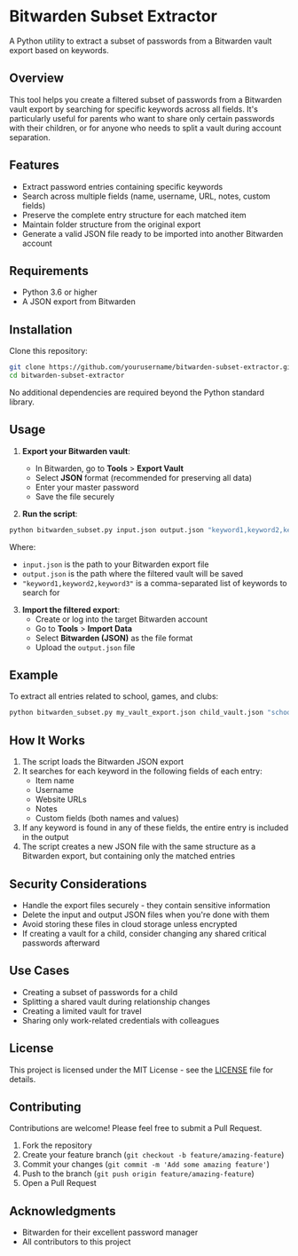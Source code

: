 # Bitwarden Subset Extractor

A Python utility to extract a subset of passwords from a Bitwarden vault export based on keywords.

## Overview

This tool helps you create a filtered subset of passwords from a Bitwarden vault export by searching for specific keywords across all fields. It's particularly useful for parents who want to share only certain passwords with their children, or for anyone who needs to split a vault during account separation.

## Features

- Extract password entries containing specific keywords
- Search across multiple fields (name, username, URL, notes, custom fields)
- Preserve the complete entry structure for each matched item
- Maintain folder structure from the original export
- Generate a valid JSON file ready to be imported into another Bitwarden account

## Requirements

- Python 3.6 or higher
- A JSON export from Bitwarden

## Installation

Clone this repository:

```bash
git clone https://github.com/yourusername/bitwarden-subset-extractor.git
cd bitwarden-subset-extractor
```

No additional dependencies are required beyond the Python standard library.

## Usage

1. **Export your Bitwarden vault**:
   - In Bitwarden, go to **Tools** > **Export Vault**
   - Select **JSON** format (recommended for preserving all data)
   - Enter your master password
   - Save the file securely

2. **Run the script**:

```bash
python bitwarden_subset.py input.json output.json "keyword1,keyword2,keyword3"
```

Where:
- `input.json` is the path to your Bitwarden export file
- `output.json` is the path where the filtered vault will be saved
- `"keyword1,keyword2,keyword3"` is a comma-separated list of keywords to search for

3. **Import the filtered export**:
   - Create or log into the target Bitwarden account
   - Go to **Tools** > **Import Data**
   - Select **Bitwarden (JSON)** as the file format
   - Upload the `output.json` file

## Example

To extract all entries related to school, games, and clubs:

```bash
python bitwarden_subset.py my_vault_export.json child_vault.json "school,game,club"
```

## How It Works

1. The script loads the Bitwarden JSON export
2. It searches for each keyword in the following fields of each entry:
   - Item name
   - Username
   - Website URLs
   - Notes
   - Custom fields (both names and values)
3. If any keyword is found in any of these fields, the entire entry is included in the output
4. The script creates a new JSON file with the same structure as a Bitwarden export, but containing only the matched entries

## Security Considerations

- Handle the export files securely - they contain sensitive information
- Delete the input and output JSON files when you're done with them
- Avoid storing these files in cloud storage unless encrypted
- If creating a vault for a child, consider changing any shared critical passwords afterward

## Use Cases

- Creating a subset of passwords for a child
- Splitting a shared vault during relationship changes
- Creating a limited vault for travel
- Sharing only work-related credentials with colleagues

## License

This project is licensed under the MIT License - see the [LICENSE](LICENSE) file for details.

## Contributing

Contributions are welcome! Please feel free to submit a Pull Request.

1. Fork the repository
2. Create your feature branch (`git checkout -b feature/amazing-feature`)
3. Commit your changes (`git commit -m 'Add some amazing feature'`)
4. Push to the branch (`git push origin feature/amazing-feature`)
5. Open a Pull Request

## Acknowledgments

- Bitwarden for their excellent password manager
- All contributors to this project
